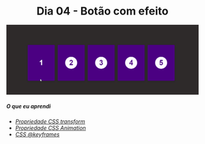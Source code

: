 
<h1 align= "center">
 Dia 04 - Botão com efeito <a name="id04"></a>
</h1>

 ![](https://github.com/leokattah/30_dias_De_CSS/blob/main/assets/dia3.gif)

 ##### O que eu aprendi

* *[Propriedade CSS transform](https://www.w3schools.com/cssref/css3_pr_transform.asp)*
* *[Propriedade CSS Animation](https://www.w3schools.com/css/css3_animations.asp)*
* *[CSS @keyframes](https://www.w3schools.com/cssref/css3_pr_animation-keyframes.asp)*
